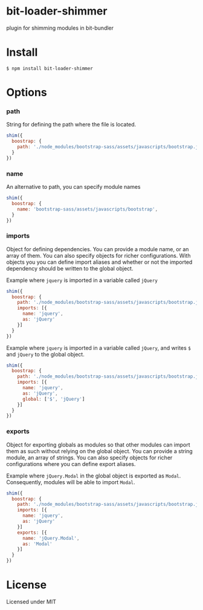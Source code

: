# bit-loader-shimmer
plugin for shimming modules in bit-bundler

# Install

`$ npm install bit-loader-shimmer`


# Options

### path

String for defining the path where the file is located.

``` javascript
shim({
  boostrap: {
    path: './node_modules/bootstrap-sass/assets/javascripts/bootstrap.js',
  }
})
```


### name

An alternative to path, you can specify module names

``` javascript
shim({
  boostrap: {
    name: 'bootstrap-sass/assets/javascripts/bootstrap',
  }
})
```


### imports

Object for defining dependencies. You can provide a module name, or an array of them.  You can also specify objects for richer configurations. With objects you you can define import aliases and whether or not the imported dependency should be written to the global object.

Example where `jquery` is imported in a variable called `jQuery`

``` javascript
shim({
  boostrap: {
    path: './node_modules/bootstrap-sass/assets/javascripts/bootstrap.js',
    imports: [{
      name: 'jquery',
      as: 'jQuery'
    }]
  }
})
```

Example where `jquery` is imported in a variable called `jQuery`, and writes `$` and `jQuery` to the global object.

``` javascript
shim({
  boostrap: {
    path: './node_modules/bootstrap-sass/assets/javascripts/bootstrap.js',
    imports: [{
      name: 'jquery',
      as: 'jQuery',
      global: ['$', 'jQuery']
    }]
  }
})
```


### exports

Object for exporting globals as modules so that other modules can import them as such without relying on the global object. You can provide a string module, an array of strings.  You can also specify objects for richer configurations where you can define export aliases.

Example where `jQuery.Modal` in the global object is exported as `Modal`. Consequently, modules will be able to import `Modal`.

``` javascript
shim({
  boostrap: {
    path: './node_modules/bootstrap-sass/assets/javascripts/bootstrap.js',
    imports: [{
      name: 'jquery',
      as: 'jQuery'
    }]
    exports: [{
      name: 'jQuery.Modal',
      as: 'Modal'
    }]
  }
})
```

# License

Licensed under MIT
